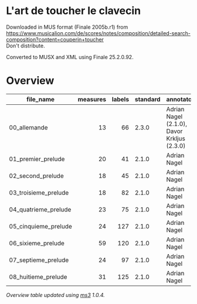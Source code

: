 # L'art de toucher le clavecin

Downloaded in MUS format (Finale 2005b.r1) from https://www.musicalion.com/de/scores/notes/composition/detailed-search-composition?content=couperin+toucher \
Don't distribute.

Converted to MUSX and XML using Finale 25.2.0.92.

# Overview
|     file_name      |measures|labels|standard|                annotators                 |reviewers|
|--------------------|-------:|-----:|--------|-------------------------------------------|---------|
|00_allemande        |      13|    66|2.3.0   |Adrian Nagel (2.1.0), Davor Krkljus (2.3.0)|DK       |
|01_premier_prelude  |      20|    41|2.1.0   |Adrian Nagel                               |         |
|02_second_prelude   |      18|    45|2.1.0   |Adrian Nagel                               |         |
|03_troisieme_prelude|      18|    82|2.1.0   |Adrian Nagel                               |         |
|04_quatrieme_prelude|      23|    75|2.1.0   |Adrian Nagel                               |         |
|05_cinquieme_prelude|      24|   127|2.1.0   |Adrian Nagel                               |         |
|06_sixieme_prelude  |      59|   120|2.1.0   |Adrian Nagel                               |         |
|07_septieme_prelude |      24|    97|2.1.0   |Adrian Nagel                               |         |
|08_huitieme_prelude |      31|   125|2.1.0   |Adrian Nagel                               |         |


*Overview table updated using [ms3](https://johentsch.github.io/ms3/) 1.0.4.*
